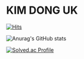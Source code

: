 # KIM DONG UK 
[![Hits](https://hits.seeyoufarm.com/api/count/incr/badge.svg?url=https%3A%2F%2Fgithub.com%2FUkdongKim&count_bg=%2379C83D&title_bg=%23555555&icon=&icon_color=%23E7E7E7&title=hits&edge_flat=false)](https://hits.seeyoufarm.com)

![Anurag's GitHub stats](https://github-readme-stats.vercel.app/api?username=anuraghazra&show_icons=true&theme=dracula)

[![Solved.ac Profile](http://mazassumnida.wtf/api/v2/generate_badge?boj=ehddnr315)](https://solved.ac/ehddnr315/)
